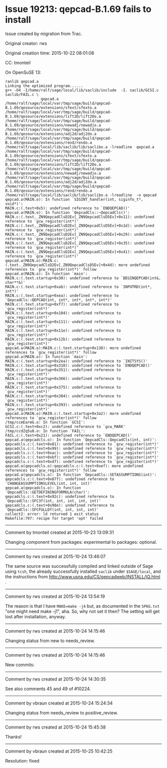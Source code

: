 # Issue 19213: qepcad-B.1.69 fails to install

Issue created by migration from Trac.

Original creator: rws

Original creation time: 2015-10-22 08:01:08

CC:  tmonteil

On OpenSuSE 13:

```
ranlib qepcad.a
Linking the optimized program......
g++ -O4 -I/home/ralf/sage/local/lib/saclib/include  -I. saclib/GCSI.c saclib/FAIL.c \
                qepcad.a /home/ralf/sage/local/var/tmp/sage/build/qepcad-B.1.69/qesource/extensions/sfext/sfexto.a /home/ralf/sage/local/var/tmp/sage/build/qepcad-B.1.69/qesource/extensions/lift2D/lift2Do.a /home/ralf/sage/local/var/tmp/sage/build/qepcad-B.1.69/qesource/extensions/newadj/newadjo.a /home/ralf/sage/local/var/tmp/sage/build/qepcad-B.1.69/qesource/extensions/adj2d/adj2do.a /home/ralf/sage/local/var/tmp/sage/build/qepcad-B.1.69/qesource/extensions/rend/rendo.a /home/ralf/sage/local/lib/saclib/lib/saclibo.a -lreadline  qepcad.a /home/ralf/sage/local/var/tmp/sage/build/qepcad-B.1.69/qesource/extensions/sfext/sfexto.a /home/ralf/sage/local/var/tmp/sage/build/qepcad-B.1.69/qesource/extensions/lift2D/lift2Do.a /home/ralf/sage/local/var/tmp/sage/build/qepcad-B.1.69/qesource/extensions/newadj/newadjo.a /home/ralf/sage/local/var/tmp/sage/build/qepcad-B.1.69/qesource/extensions/adj2d/adj2do.a /home/ralf/sage/local/var/tmp/sage/build/qepcad-B.1.69/qesource/extensions/rend/rendo.a /home/ralf/sage/local/lib/saclib/lib/saclibo.a -lreadline  -o qepcad
qepcad.a(MAIN.o): In function `SIGINT_handler(int, siginfo_t*, void*)':
MAIN.c:(.text+0x5): undefined reference to `ENDQEPCAD()'
qepcad.a(MAIN.o): In function `QepcadCls::~QepcadCls()':
MAIN.c:(.text._ZN9QepcadClsD2Ev[_ZN9QepcadClsD5Ev]+0x11): undefined reference to `gcw_register(int*)'
MAIN.c:(.text._ZN9QepcadClsD2Ev[_ZN9QepcadClsD5Ev]+0x1d): undefined reference to `gcw_register(int*)'
MAIN.c:(.text._ZN9QepcadClsD2Ev[_ZN9QepcadClsD5Ev]+0x29): undefined reference to `gcw_register(int*)'
MAIN.c:(.text._ZN9QepcadClsD2Ev[_ZN9QepcadClsD5Ev]+0x35): undefined reference to `gcw_register(int*)'
MAIN.c:(.text._ZN9QepcadClsD2Ev[_ZN9QepcadClsD5Ev]+0x41): undefined reference to `gcw_register(int*)'
qepcad.a(MAIN.o):MAIN.c:(.text._ZN9QepcadClsD2Ev[_ZN9QepcadClsD5Ev]+0x4d): more undefined references to `gcw_register(int*)' follow
qepcad.a(MAIN.o): In function `main':
MAIN.c:(.text.startup+0x30): undefined reference to `BEGINQEPCAD(int&, char**&)'
MAIN.c:(.text.startup+0xab): undefined reference to `INPUTRD(int*, int*)'
MAIN.c:(.text.startup+0xea): undefined reference to `QepcadCls::QEPCAD(int, int*, int*, int*, int*)'
MAIN.c:(.text.startup+0xf7): undefined reference to `gcw_register(int*)'
MAIN.c:(.text.startup+0x104): undefined reference to `gcw_register(int*)'
MAIN.c:(.text.startup+0x111): undefined reference to `gcw_register(int*)'
MAIN.c:(.text.startup+0x11e): undefined reference to `gcw_register(int*)'
MAIN.c:(.text.startup+0x12b): undefined reference to `gcw_register(int*)'
qepcad.a(MAIN.o):MAIN.c:(.text.startup+0x138): more undefined references to `gcw_register(int*)' follow
qepcad.a(MAIN.o): In function `main':
MAIN.c:(.text.startup+0x2ea): undefined reference to `INITSYS()'
MAIN.c:(.text.startup+0x310): undefined reference to `ENDQEPCAD()'
MAIN.c:(.text.startup+0x351): undefined reference to `gcw_register(int*)'
MAIN.c:(.text.startup+0x366): undefined reference to `gcw_register(int*)'
MAIN.c:(.text.startup+0x375): undefined reference to `gcw_register(int*)'
MAIN.c:(.text.startup+0x384): undefined reference to `gcw_register(int*)'
MAIN.c:(.text.startup+0x393): undefined reference to `gcw_register(int*)'
qepcad.a(MAIN.o):MAIN.c:(.text.startup+0x3a2): more undefined references to `gcw_register(int*)' follow
/tmp/ccmEarmG.o: In function `GCSI':
GCSI.c:(.text+0xc2): undefined reference to `gcw_MARK'
/tmp/ccdZq5u8.o: In function `FAIL':
FAIL.c:(.text+0x21): undefined reference to `ENDQEPCAD()'
qepcad.a(qepcadcls.o): In function `QepcadCls::QepcadCls(int, int)':
qepcadcls.c:(.text+0x81): undefined reference to `gcw_register(int*)'
qepcadcls.c:(.text+0x99): undefined reference to `gcw_register(int*)'
qepcadcls.c:(.text+0xac): undefined reference to `gcw_register(int*)'
qepcadcls.c:(.text+0xbf): undefined reference to `gcw_register(int*)'
qepcadcls.c:(.text+0xd7): undefined reference to `gcw_register(int*)'
qepcad.a(qepcadcls.o):qepcadcls.c:(.text+0xef): more undefined references to `gcw_register(int*)' follow
qepcad.a(qepcadcls.o): In function `QepcadCls::SETASSUMPTIONS(int)':
qepcadcls.c:(.text+0x87f): undefined reference to `CHANGEASSUMPTIONSLEVEL(int, int, int)'
qepcad.a(qepcadcls.o): In function `QepcadCls::GETDEFININGFORMULA(char)':
qepcadcls.c:(.text+0x92c): undefined reference to `QepcadCls::SFC3f(int, int, int, int, int)'
qepcadcls.c:(.text+0x98e): undefined reference to `QepcadCls::SFCFULLDf(int, int, int, int)'
collect2: error: ld returned 1 exit status
Makefile:797: recipe for target 'opt' failed
```



---

Comment by tmonteil created at 2015-10-23 13:09:31

Changing component from packages: experimental to packages: optional.


---

Comment by rws created at 2015-10-24 13:46:07

The same source was successfully compiled and linked outside of Sage using `tcsh`, the already successfully installed `saclib` under `$SAGE/local`, and the instructions from http://www.usna.edu/CS/qepcadweb/INSTALL/IQ.html .


---

Comment by rws created at 2015-10-24 13:54:19

The reason is that I have `MAKE=make -j4` but, as documented in the `SPKG.txt` "one might need make -j1", aha. So, why not set it then? The setting will get lost after installation, anyway.


---

Comment by rws created at 2015-10-24 14:15:46

Changing status from new to needs_review.


---

Comment by rws created at 2015-10-24 14:15:46

New commits:


---

Comment by rws created at 2015-10-24 14:30:35

See also comments 45 and 49 of #10224.


---

Comment by vbraun created at 2015-10-24 15:24:34

Changing status from needs_review to positive_review.


---

Comment by rws created at 2015-10-24 15:45:38

Thanks!


---

Comment by vbraun created at 2015-10-25 10:42:25

Resolution: fixed
